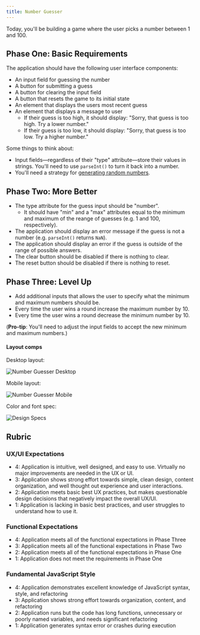 ```yaml
---
title: Number Guesser
---
```


<!-- ![Number Guesser UI](/assets/images/number-guesser.png) -->

Today, you'll be building a game where the user picks a number between 1 and 100.

## Phase One: Basic Requirements

The application should have the following user interface components:

- An input field for guessing the number
- A button for submitting a guess
- A button for clearing the input field
- A button that resets the game to its initial state
- An element that displays the users most recent guess
- An element that displays a message to user
  - If their guess is too high, it should display: "Sorry, that guess is too high. Try a lower number."
  - If their guess is too low, it should display: "Sorry, that guess is too low. Try a higher number."

Some things to think about:

- Input fields—regardless of their "type" attribute—store their values in strings. You'll need to use `parseInt()` to turn it back into a number.
- You'll need a strategy for [generating random numbers][rand].

[rand]: https://github.com/turingschool/try-turing/blob/gh-pages/_posts/2000-01-31-afternoon-projects.markdown#generating-random-numbers

## Phase Two: More Better

- The type attribute for the guess input should be "number".
  - It should have "min" and a "max" attributes equal to the minimum and maximum of the reange of guesses (e.g. 1 and 100, respectively).
- The application should display an error message if the guess is not a number (e.g. `parseInt()` returns `NaN`).
- The application should display an error if the guess is outside of the range of possible answers.
- The clear button should be disabled if there is nothing to clear.
- The reset button should be disabled if there is nothing to reset.

## Phase Three: Level Up

- Add additional inputs that allows the user to specify what the minimum and maximum numbers should be.
- Every time the user wins a round increase the maximum number by 10.
- Every time the user wins a round decrease the minimum number by 10.

(**Pro-tip**: You'll need to adjust the input fields to accept the new minimum and maximum numbers.)

#### Layout comps

Desktop layout:

![Number Guesser Desktop](desktop-base)

Mobile layout:

![Number Guesser Mobile](mobile-base)

Color and font spec:

![Design Specs](design-specs)


[desktop-base]: /assets/images/projects/number-guesser/numberguesser1.png
[mobile-base]: /assets/images/projects/number-guesser/numberguesser2.png
[design-specs]: /assets/images/projects/number-guesser/numberguesser3.png

## Rubric

### UX/UI Expectations

- 4: Application is intuitive, well designed, and easy to use. Virtually no major improvements are needed in the UX or UI.
- 3: Application shows strong effort towards simple, clean design, content organization, and well thought out experience and user interactions.
- 2: Application meets basic best UX practices, but makes questionable design decisions that negatively impact the overall UX/UI.
- 1: Application is lacking in basic best practices, and user struggles to understand how to use it.

### Functional Expectations

- 4: Application meets all of the functional expectations in Phase Three
- 3: Application meets all of the functional expectations in Phase Two
- 2: Application meets all of the functional expectations in Phase One
- 1: Application does not meet the requirements in Phase One

### Fundamental JavaScript Style

- 4: Application demonstrates excellent knowledge of JavaScript syntax, style, and refactoring
- 3: Application shows strong effort towards organization, content, and refactoring
- 2: Application runs but the code has long functions, unnecessary or poorly named variables, and needs significant refactoring
- 1: Application generates syntax error or crashes during execution
